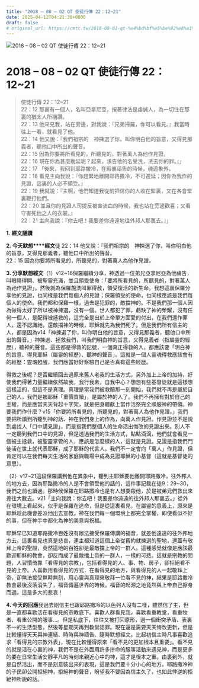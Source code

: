 ```yaml
---
title: "2018 – 08 – 02 QT 使徒行傳 22：12~21"
date: 2025-04-12T04:21:38+0800
draft: false
# original_url: https://cmtc.tw/2018-08-02-qt-%e4%bd%bf%e5%be%92%e8%a1%8c%e5%82%b3-22%ef%bc%9a1221
---
```


![2018 – 08 – 02 QT 使徒行傳 22：12~21](/images/qt.jpg   "2018 – 08 – 02 QT 使徒行傳 22：12~21")

# 2018 – 08 – 02 QT 使徒行傳 22：12~21

> 使徒行傳 22：12~21  
> 22：12 那裏有一個人，名叫亞拿尼亞，按著律法是虔誠人，為一切住在那裏的猶太人所稱讚。  
> 22：13 他來見我，站在旁邊，對我說：『兄弟掃羅，你可以看見。』我當時往上一看，就看見了他。  
> 22：14 他又說：『我們祖宗的　神揀選了你，叫你明白他的旨意，又得見那義者，聽他口中所出的聲音。  
> 22：15 因為你要將所看見的，所聽見的，對著萬人為他作見證。  
> 22：16 現在你為甚麼耽延呢？起來，求告他的名受洗，洗去你的罪。』」  
> 22：17 「後來，我回到耶路撒冷，在殿裏禱告的時候，魂遊象外，  
> 22：18 看見主向我說：『你趕緊地離開耶路撒冷，不可遲延；因你為我作的見證，這裏的人必不領受。』  
> 22：19 我就說：『主啊，他們知道我從前把信你的人收在監裏，又在各會堂裏鞭打他們。  
> 22：20 並且你的見證人司提反被害流血的時候，我也站在旁邊歡喜；又看守害死他之人的衣裳。』  
> 22：21 主向我說：『你去吧！我要差你遠遠地往外邦人那裏去。』」

**1.** **經文誦讀**

**2. 今天默想****經文**徒 22：14 他又說：『我們祖宗的　神揀選了你，叫你明白他的旨意，又得見那義者，聽他口中所出的聲音。  
22：15 因為你要將所看見的，所聽見的，對著萬人為他作見證。

**3. 分享默想經文**（1）v12~16保羅繼續分享，神透過一位弟兄亞拿尼亞為他禱告，叫眼睛得開、被聖靈充滿，並且領受使命：「要將所看見的，所聽見的，對著萬人為祂作見證」。然後就為保羅施洗叫罪得赦，領受復活的新生命。我想這裏保羅分享他的見證，也同樣是我們每個人的見證；保羅領受的使命，也同樣應該是我們每個人的使命。我們都和保羅一樣，過去是犯罪的，敵擋神的。不是我們那一個人因為做得太好了所以被神揀選，沒有一個。世人都犯了罪，虧缺了神的榮耀，沒有任何一個人，是配得被拯救的，這完全是出於上帝單方面愛的付出，在我們還作罪人，還不認識祂，還敵擋神的時候，耶穌就先為我們死了。但是我們所有信主的人，都是因為v14「神揀選了你，叫你明白他的旨意，又得見那義者，聽他口中所出的聲音。」神揀選、拯救我們，叫我們明白神的旨意，又得見義者（指屬靈的經歷），聽神的聲音。這些都是得救的記號，一個真正得救的人，都應該要「明白神的旨意、得見耶穌（屬靈的經歷）、聽神的聲音」。這就是一個人靈魂得救應該會有的經歷：靈魂甦醒，我們應當好好察驗自己是否真有這些經歷。

得救之後呢？是否繼續回去過原來舊人老我的生活方式，另外加上上帝的加持，好使我們得著力量繼續依然故我，我行我素，自我中心？想想有些基督徒就是這樣想這樣活的，但這不是真理。真理是當我們被救贖那一刻開始，我們就不再是屬於自己的人，我們是被耶穌「重價買贖」，是屬於神的人了。我們不再擁有對於自己的主權，而是應當天天背起十字架，就是把身體獻上當作活祭完全順服神的帶領。神要我們作什麼？v15「你要將所看見的，所聽見的，對著萬人為他作見證。」我們要把所讀到所聽到神的話、神在我們身上的作為，向萬人作見證。作見證並不是說到處找人「口中講見證」，而是指我們整個人的生命活出悔改的見證出來。別人不一定聽到我們口中的見證，但是透過我們的生活方式，點點滴滴，他們就會看見一個被主拯救，被聖靈掌管的人，應該是怎麼樣的人，這就是見證。見證是指我們門徒活在世上就代表耶穌，成了耶穌的代言人。我們不一定會向「萬人」作見證，但肯定可以在我們每天生活的家庭與職場中成為見證耶穌的小基督（這就是基督徒的意思）。

（2）v17~21這段保羅講到他在異象中，聽到主耶穌要他離開耶路撒冷，往外邦人的地方去，因為耶路撒冷的人是不會領受他的話的，這件事記載在徒9：29~30，我們之前也讀過。那時候保羅在耶路撒冷也是有人想要殺他，於是被弟兄們救出來差往大數去。v21「主向我說：你去吧！我要差你遠遠的往外邦人那裏去。」從外在環境上看起來，似乎是保羅在逃命，但是從這裏看見，在屬靈的意義上，原來是耶穌趁此機會差派他出去宣教。神在我們每一個環境上都完全掌權，即使看似不好的事，但在神手中都化為神的美意與祝福。

耶穌早已知道耶路撒冷百姓沒有辦法接受保羅傳講的福音，就差他遠遠的往外邦地方去。這裏看見也真是悲哀，連主都知道這個上帝從舊約就揀選的聖地，還蓋有敬拜上帝的聖殿，竟然這地的百姓卻是最敵擋上帝的一群人。這種感覺就像是應該最歡迎耶穌的教會，卻反而成了最敵擋上帝的一群人，一樣的可悲。這就是宗教的問題，人習慣倚靠「看得見的宗教」，包括看得見的人、事、物、房子，卻拒絕看不見的上帝。人喜歡用看得見的方式．在看得見的地方，與看得見的人一起敬拜上帝，卻無法接受無時無刻，用心靈與真理來敬拜一位看不見的神，結果是耶路撒冷教會最後沒落消失了，福音傳遍世界的時候，福音的起源之地竟然與上帝自己擦身而過，這是多大的悲哀！

**4. 今天的回應**我過去剛信主也跟耶路撒冷的以色列人沒有二樣，雖然信了主，但是一直都喜歡活在看得見的宗教底下。喜歡人群看見我，喜歡看重教堂，看重牧者、看重公開的服事…。但是私底下，往往又被打回原形，過一個衝突矛盾、表裏不一的生活型態，然後等星期天再到教堂認罪。現在還是需要天天悔改更新，但是比較懂得天天與神連結、時時與神禱告、隨時默想經文。比起初信主時凡事喜歡追求「看得見的宗教外表」，現在比較懂得原來「看不見的更加根本且重要」。看不見的就是活在心裏的神，我們不是在外面用許多拼命的服事活動來遇見神，而是更多的要在日常生活安靜平凡的時刻來親近心中的神，這才是根本之重。由裏到外，就是自然活出，而不是刻意裝出來的表現，這是我們要十分小心的地方。耶路撒冷神的子民卻公開拒絕神，拒絕神的聲音，盼望我不要因為信主久了，也如此悖逆的拒絕神所說的話。